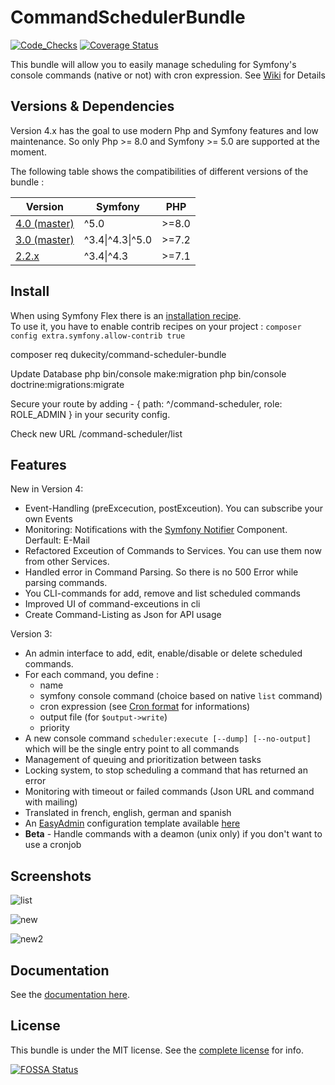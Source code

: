 CommandSchedulerBundle
======================

[![Code_Checks](https://github.com/Chris53897/CommandSchedulerBundle/actions/workflows/code_checks.yaml/badge.svg?branch=master)](https://github.com/Chris53897/CommandSchedulerBundle/actions/workflows/code_checks.yaml)
[![Coverage Status](https://coveralls.io/repos/github/Chris53897/CommandSchedulerBundle/badge.svg?branch=master)](https://coveralls.io/github/Chris53897/CommandSchedulerBundle?branch=master)


This bundle will allow you to easily manage scheduling for Symfony's console commands (native or not) with cron expression.
See [Wiki](https://github.com/Chris53897/CommandSchedulerBundle/wiki) for Details

## Versions & Dependencies

Version 4.x has the goal to use modern Php and Symfony features and low maintenance.
So only Php >= 8.0 and Symfony >= 5.0 are supported at the moment.

The following table shows the compatibilities of different versions of the bundle :

| Version                                                                                 | Symfony          | PHP    |
| --------------------------------------------------------------------------------------- |  --------------- | ------ |
| [4.0 (master)](https://github.com/Chris53897/CommandSchedulerBundle/tree/master)        | ^5.0             | >=8.0  |
| [3.0 (master)](https://github.com/Chris53897/CommandSchedulerBundle/tree/master)        | ^3.4\|^4.3\|^5.0 | >=7.2  |
| [2.2.x](https://github.com/Chris53897/CommandSchedulerBundle/tree/2.2)                  | ^3.4\|^4.3       | >=7.1  |


## Install

When using Symfony Flex there is an [installation recipe](https://github.com/symfony/recipes-contrib/tree/master/dukecity/command-scheduler-bundle/2.0).  
To use it, you have to enable contrib recipes on your project : `composer config extra.symfony.allow-contrib true`

composer req dukecity/command-scheduler-bundle

Update Database
php bin/console make:migration
php bin/console doctrine:migrations:migrate

Secure your route by adding - { path: ^/command-scheduler, role: ROLE_ADMIN } in your security config.

Check new URL /command-scheduler/list

## Features

New in Version 4: 
- Event-Handling (preExcecution, postExceution). You can subscribe your own Events
- Monitoring: Notifications with the [Symfony Notifier](https://symfony.com/doc/current/notifier.html) Component. Derfault: E-Mail
- Refactored Exceution of Commands to Services. You can use them now from other Services.
- Handled error in Command Parsing. So there is no 500 Error while parsing commands. 
- You CLI-commands for add, remove and list scheduled commands
- Improved UI of command-exceutions in cli
- Create Command-Listing as Json for API usage


Version 3:
- An admin interface to add, edit, enable/disable or delete scheduled commands.
- For each command, you define : 
  - name
  - symfony console command (choice based on native `list` command)
  - cron expression (see [Cron format](http://en.wikipedia.org/wiki/Cron#Format) for informations)
  - output file (for `$output->write`)
  - priority
- A new console command `scheduler:execute [--dump] [--no-output]` which will be the single entry point to all commands
- Management of queuing and prioritization between tasks
- Locking system, to stop scheduling a command that has returned an error
- Monitoring with timeout or failed commands (Json URL and command with mailing)
- Translated in french, english, german and spanish
- An [EasyAdmin](https://github.com/EasyCorp/EasyAdminBundle) configuration template available [here](Resources/doc/index.md#6---easyadmin-integration)
- **Beta** - Handle commands with a deamon (unix only) if you don't want to use a cronjob

## Screenshots
![list](Resources/doc/images/scheduled-list.png)

![new](Resources/doc/images/new-schedule.png)

![new2](Resources/doc/images/command-list.png)

## Documentation

See the [documentation here](https://github.com/Chris53897/CommandSchedulerBundle/wiki).

## License

This bundle is under the MIT license. See the [complete license](Resources/meta/LICENCE) for info.

[![FOSSA Status](https://app.fossa.com/api/projects/git%2Bgithub.com%2FChris53897%2FCommandSchedulerBundle.svg?type=small)](https://app.fossa.com/projects/git%2Bgithub.com%2FChris53897%2FCommandSchedulerBundle?ref=badge_small)